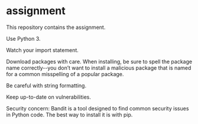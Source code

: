 # assignment
This repository contains the assignment.

Use Python 3.

Watch your import statement.

Download packages with care. When installing, be sure to spell the package name
correctly--you don’t want to install a malicious package that
is named for a common misspelling of a popular package.

Be careful with string formatting.

Keep up-to-date on vulnerabilities.

Security concern: Bandit is a tool designed to find common security issues in Python code. The best way to install it is with pip.
